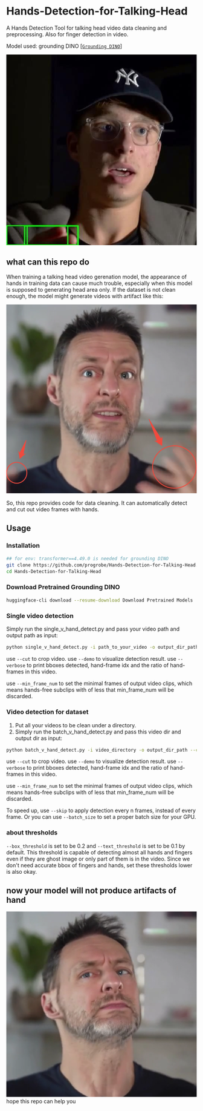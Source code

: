 # Hands-Detection-for-Talking-Head
A Hands Detection Tool for talking head video data cleaning and preprocessing. Also for finger detection in video.

Model used: grounding DINO [[`Grounding DINO`](https://arxiv.org/abs/2303.05499)] 

[![Video Name](./assets/intro.jpg)](https://github.com/user-attachments/assets/fea50bd8-950b-493c-931e-ce794316e6f2)

## what can this repo do
When training a talking head video gerenation model, the appearance of hands in training data can cause much trouble, especially when this model is supposed to generating head area only. If the dataset is not clean enough, the model might generate videos with artifact like this:

![image1](./assets/artifact.png)

So, this repo provides code for data cleaning. It can automatically detect and cut out video frames with hands.

## Usage

### Installation

```bash
## for env: transformer==4.49.0 is needed for grounding DINO
git clone https://github.com/progrobe/Hands-Detection-for-Talking-Head.git
cd Hands-Detection-for-Talking-Head
```

### Download Pretrained Grounding DINO

```bash
huggingface-cli download --resume-download Download Pretrained Models  --local-dir ./weights
```

### Single video detection
Simply run the single_v_hand_detect.py and pass your video path and output path as input:
```bash
python single_v_hand_detect.py -i path_to_your_video -o output_dir_path --cut
```
use `--cut` to crop video. use `--demo` to visualize detection result. use `--verbose` to print bboxes detected, hand-frame idx and the ratio of hand-frames in this video.

use `--min_frame_num` to set the minimal frames of output video clips, which means hands-free subclips with of less that min_frame_num will be discarded.

### Video detection for dataset
1. Put all your videos to be clean under a directory.
2. Simply run the batch_v_hand_detect.py and pass this video dir and output dir as input:
```bash
python batch_v_hand_detect.py -i video_directory -o output_dir_path --cut
```

use `--cut` to crop video. use `--demo` to visualize detection result. use `--verbose` to print bboxes detected, hand-frame idx and the ratio of hand-frames in this video.

use `--min_frame_num` to set the minimal frames of output video clips, which means hands-free subclips with of less that min_frame_num will be discarded.

To speed up, use `--skip` to apply detection every n frames, instead of every frame. Or you can use  `--batch_size` to set a proper batch size for your GPU.

### about thresholds
`--box_threshold` is set to be 0.2 and `--text_threshold` is set to be 0.1 by default. This threshold is capable of detecting almost all hands and fingers even if they are ghost image or only part of them is in the video.
Since we don't need accurate bbox of fingers and hands, set these thresholds lower is also okay.

## now your model will not produce artifacts of hand

![image2](./assets/no_artifacts.png)
hope this repo can help you
